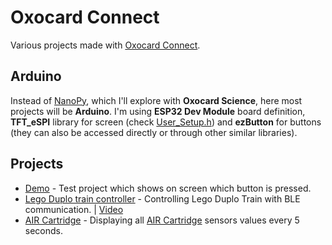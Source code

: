 # Oxocard Connect
Various projects made with [Oxocard Connect](https://oxocard.ch/en/connect/).

## Arduino
Instead of [NanoPy](https://editor.nanopy.io/), which I'll explore with **Oxocard Science**, here most projects will be **Arduino**. I'm using **ESP32 Dev Module** board definition, **TFT_eSPI** library for screen (check [User_Setup.h](https://github.com/bosnivan/projects/blob/main/Oxocard%20Connect/User_Setup.h)) and **ezButton** for buttons (they can also be accessed directly or through other similar libraries).

## Projects
- [Demo](https://github.com/bosnivan/projects/tree/main/Oxocard%20Connect/Demo) - Test project which shows on screen which button is pressed.
- [Lego Duplo train controller](https://github.com/bosnivan/projects/tree/main/Oxocard%20Connect/LegoDuploTrainBleController) - Controlling Lego Duplo Train with BLE communication. | [Video](https://twitter.com/PlusPlusInt/status/1754185711886966817)
- [AIR Cartridge](https://github.com/bosnivan/projects/tree/main/Oxocard%20Connect/AirCartridge) - Displaying all [AIR Cartridge](https://shop.oxon.ch/articles/34?shop=oxocard-connect) sensors values every 5 seconds.
